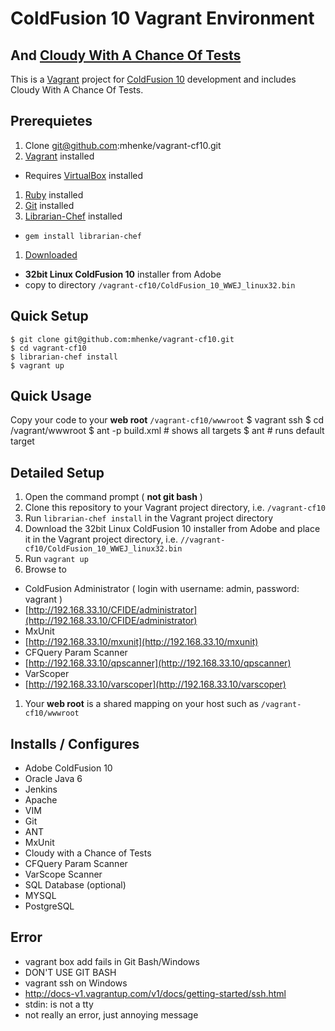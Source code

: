 # ColdFusion 10 Vagrant Environment
## And [Cloudy With A Chance Of Tests](https://github.com/mhenke/Cloudy-With-A-Chance-Of-Tests)

This is a [Vagrant](http://vagrantup.com) project for [ColdFusion 10](http://www.adobe.com/products/coldfusion-family.html) development and includes Cloudy With A Chance Of Tests.

## Prerequietes
1. Clone git@github.com:mhenke/vagrant-cf10.git
1. [Vagrant](http://downloads.vagrantup.com) installed
 - Requires [VirtualBox](https://www.virtualbox.org/wiki/Downloads) installed
1. [Ruby](http://www.ruby-lang.org/en/downloads) installed 
1. [Git](http://git-scm.com/downloads) installed  
1. [Librarian-Chef](https://github.com/applicationsonline/librarian-chef) installed
 - ```gem install librarian-chef```
1. [Downloaded](https://www.adobe.com/cfusion/tdrc/index.cfm?product=coldfusion) 
 - **32bit Linux ColdFusion 10** installer from Adobe 
 - copy to directory `/vagrant-cf10/ColdFusion_10_WWEJ_linux32.bin`

## Quick Setup
    $ git clone git@github.com:mhenke/vagrant-cf10.git
    $ cd vagrant-cf10
    $ librarian-chef install
    $ vagrant up

 ## Quick Usage
  Copy your code to your **web root** ```/vagrant-cf10/wwwroot``` 
    $ vagrant ssh
	$ cd /vagrant/wwwroot
	$ ant -p build.xml  # shows all targets
	$ ant  # runs default target

## Detailed Setup
1. Open the command prompt ( **not git bash** )
1. Clone this repository to your Vagrant project directory, i.e. `/vagrant-cf10`
1. Run `librarian-chef install` in the Vagrant project directory
1. Download the 32bit Linux ColdFusion 10 installer from Adobe and place it in the Vagrant project directory, i.e. `//vagrant-cf10/ColdFusion_10_WWEJ_linux32.bin`
1. Run ```vagrant up```
1. Browse to 
 - ColdFusion Administrator ( login with username: admin, password: vagrant )
  - [http://192.168.33.10/CFIDE/administrator](http://192.168.33.10/CFIDE/administrator) 
 - MxUnit
  - [http://192.168.33.10/mxunit](http://192.168.33.10/mxunit)
 - CFQuery Param Scanner
  - [http://192.168.33.10/qpscanner](http://192.168.33.10/qpscanner)
 - VarScoper
  - [http://192.168.33.10/varscoper](http://192.168.33.10/varscoper)

1. Your **web root** is a shared mapping on your host such as ```/vagrant-cf10/wwwroot```

## Installs / Configures
- Adobe ColdFusion 10
- Oracle Java 6
- Jenkins
- Apache
- VIM
- Git
- ANT
- MxUnit
- Cloudy with a Chance of Tests
- CFQuery Param Scanner
- VarScope Scanner
- SQL Database (optional)
 - MYSQL
 - PostgreSQL

## Error
- vagrant box add fails in Git Bash/Windows
 - DON'T USE GIT BASH
- vagrant ssh on Windows
 - http://docs-v1.vagrantup.com/v1/docs/getting-started/ssh.html
- stdin: is not a tty
 - not really an error, just annoying message